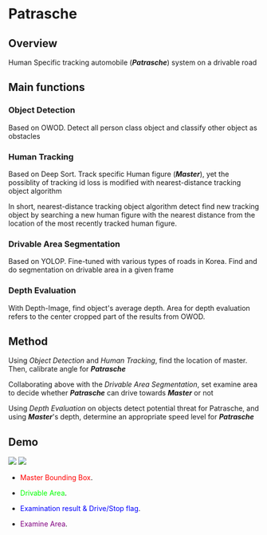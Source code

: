 # Patrasche

## Overview

Human Specific tracking automobile (***Patrasche***) system on a drivable road

## Main functions

### Object Detection

Based on OWOD. Detect all person class object and classify other object as obstacles

### Human Tracking

Based on Deep Sort. Track specific Human figure (***Master***), yet the possiblity of tracking id loss is modified with nearest-distance tracking object algorithm

In short, nearest-distance tracking object algorithm detect find new tracking object by searching a new human figure with the nearest distance from the location of the most recently tracked human figure.

### Drivable Area Segmentation

Based on YOLOP. Fine-tuned with various types of roads in Korea. Find and do segmentation on drivable area in a given frame

### Depth Evaluation

With Depth-Image, find object's average depth. Area for depth evaluation refers to the center cropped part of the results from OWOD.

## Method

Using *Object Detection* and *Human Tracking*, find the location of master. Then, calibrate angle for ***Patrasche***

Collaborating above with the *Drivable Area Segmentation*, set examine area to decide whether ***Patrasche*** can drive towards ***Master*** or not

Using *Depth Evaluation* on objects detect potential threat for Patrasche, and using ***Master***'s depth, determine an appropriate speed level for ***Patrasche***


## Demo

<img src="/docs/source/_static/patrasche1.png">

<img src="/docs/source/_static/patrasche2.png">

* <span style="color:red">Master Bounding Box</span>.

* <span style="color:lime">Drivable Area</span>.

* <span style="color:blue">Examination result & Drive/Stop flag</span>.

* <span style="color:purple">Examine Area</span>.
